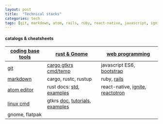 ```yaml
---
layout: post
title:  "Technical stacks"
categories: tech
tags: [git, markdown, atom, rails, ruby, react-native, javascript, ignite, linux, rust, gtk, gtkrs, flatpak]
---
```


#### catalogs & cheatsheets

[coding base tools](/coding_base_tools)|[rust & Gnome](/coding_rust_gnome)| [web programming](/coding_web)
              -|                  -|           -
[git](http://rogerdudler.github.io/git-guide/) |[cargo gtkrs cmd/temp](https://gitlab.gnome.org/bilelmoussaoui/gtk-rust-template)| javascript ES6, [bootstrap](https://getbootstrap.com/docs/5.0/components/accordion/)
[markdown](https://guides.github.com/features/mastering-markdown/)|cargo, rustc, rustup| ruby, [rails](https://guides.rubyonrails.org/)
[atom editor](http://d2wy8f7a9ursnm.cloudfront.net/atom-editor-cheat-sheet.pdf)|rust docs: [std](https://doc.rust-lang.org/std/index.html), [examples](https://doc.rust-lang.org/stable/rust-by-example/)| react-native, [ignite](https://github.com/infinitered/ignite), [reactotron]()
[linux cmd](https://images.linoxide.com/linux-cheat-sheet.pdf) | gtkrs [doc](https://gtk-rs.org/), [tutorials](https://gtk-rs.org/docs-src/tutorial/), [examples](https://github.com/gtk-rs/examples)|
  | gnome, flatpak|
